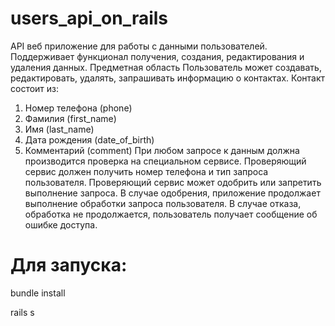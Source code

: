 # users_api_on_rails

API веб приложение для работы с данными
пользователей. Поддерживает функционал получения, создания,
редактирования и удаления данных.
Предметная область
Пользователь может создавать, редактировать, удалять,
запрашивать информацию о контактах.
Контакт состоит из:
1) Номер телефона (phone)
2) Фамилия (first_name)
3) Имя (last_name)
4) Дата рождения (date_of_birth)
5) Комментарий (comment)
При любом запросе к данным должна производится проверка
на специальном сервисе. Проверяющий сервис должен получить
номер телефона и тип запроса пользователя. Проверяющий
сервис может одобрить или запретить выполнение запроса. В
случае одобрения, приложение продолжает выполнение
обработки запроса пользователя. В случае отказа, обработка не
продолжается, пользователь получает сообщение об ошибке
доступа.

# Для запуска: 
bundle install

rails s

